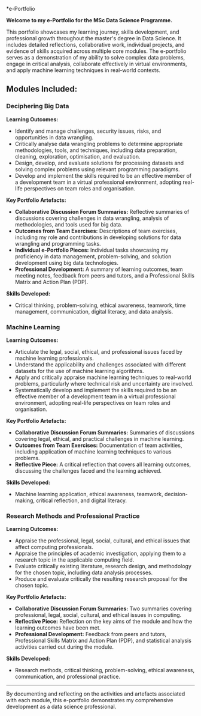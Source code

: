 *e-Portfolio

**Welcome to my e-Portfolio for the MSc Data Science Programme.**

This portfolio showcases my learning journey, skills development, and professional growth throughout the master's degree in Data Science. It includes detailed reflections, collaborative work, individual projects, and evidence of skills acquired across multiple core modules. The e-portfolio serves as a demonstration of my ability to solve complex data problems, engage in critical analysis, collaborate effectively in virtual environments, and apply machine learning techniques in real-world contexts. 

## Modules Included:

### Deciphering Big Data

**Learning Outcomes:**
- Identify and manage challenges, security issues, risks, and opportunities in data wrangling.
- Critically analyse data wrangling problems to determine appropriate methodologies, tools, and techniques, including data preparation, cleaning, exploration, optimisation, and evaluation.
- Design, develop, and evaluate solutions for processing datasets and solving complex problems using relevant programming paradigms.
- Develop and implement the skills required to be an effective member of a development team in a virtual professional environment, adopting real-life perspectives on team roles and organisation.

**Key Portfolio Artefacts:**
- **Collaborative Discussion Forum Summaries:** Reflective summaries of discussions covering challenges in data wrangling, analysis of methodologies, and tools used for big data.
- **Outcomes from Team Exercises:** Descriptions of team exercises, including my role and contributions in developing solutions for data wrangling and programming tasks.
- **Individual e-Portfolio Pieces:** Individual tasks showcasing my proficiency in data management, problem-solving, and solution development using big data technologies.
- **Professional Development:** A summary of learning outcomes, team meeting notes, feedback from peers and tutors, and a Professional Skills Matrix and Action Plan (PDP).

**Skills Developed:**
- Critical thinking, problem-solving, ethical awareness, teamwork, time management, communication, digital literacy, and data analysis.

### Machine Learning

**Learning Outcomes:**
- Articulate the legal, social, ethical, and professional issues faced by machine learning professionals.
- Understand the applicability and challenges associated with different datasets for the use of machine learning algorithms.
- Apply and critically appraise machine learning techniques to real-world problems, particularly where technical risk and uncertainty are involved.
- Systematically develop and implement the skills required to be an effective member of a development team in a virtual professional environment, adopting real-life perspectives on team roles and organisation.

**Key Portfolio Artefacts:**
- **Collaborative Discussion Forum Summaries:** Summaries of discussions covering legal, ethical, and practical challenges in machine learning.
- **Outcomes from Team Exercises:** Documentation of team activities, including application of machine learning techniques to various problems.
- **Reflective Piece:** A critical reflection that covers all learning outcomes, discussing the challenges faced and the learning achieved.

**Skills Developed:**
- Machine learning application, ethical awareness, teamwork, decision-making, critical reflection, and digital literacy.

### Research Methods and Professional Practice

**Learning Outcomes:**
- Appraise the professional, legal, social, cultural, and ethical issues that affect computing professionals.
- Appraise the principles of academic investigation, applying them to a research topic in the applicable computing field.
- Evaluate critically existing literature, research design, and methodology for the chosen topic, including data analysis processes.
- Produce and evaluate critically the resulting research proposal for the chosen topic.

**Key Portfolio Artefacts:**
- **Collaborative Discussion Forum Summaries:** Two summaries covering professional, legal, social, cultural, and ethical issues in computing.
- **Reflective Piece:** Reflection on the key aims of the module and how the learning outcomes have been met.
- **Professional Development:** Feedback from peers and tutors, Professional Skills Matrix and Action Plan (PDP), and statistical analysis activities carried out during the module.

**Skills Developed:**
- Research methods, critical thinking, problem-solving, ethical awareness, communication, and professional practice.

---

By documenting and reflecting on the activities and artefacts associated with each module, this e-portfolio demonstrates my comprehensive development as a data science professional.
